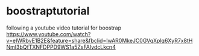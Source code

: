 # boostraptutorial
following a youtube video tutorial for boostrap
https://www.youtube.com/watch?v=eIWRbvE1B2E&feature=share&fbclid=IwAR0MkeJC0GVqXplq6XyR7x8tHNmI3bQfTXNFDPPD9WS1a5ZsFAIvdcLkcn4
